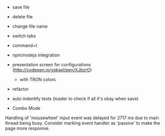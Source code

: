 - save file
- delete file
- change file name
- switch tabs
- command+t

- npm/nodejs integration

- presentation screen for configurations (http://codepen.io/yoksel/pen/XJbzrO)
  - with TRON colors

- refactor
- auto indentify tests (loader to check if all it's okay when save)
- Combo Mode


Handling of 'mousewheel' input event was delayed for 2717 ms due to main thread being busy. Consider marking event handler as 'passive' to make the page more responive.